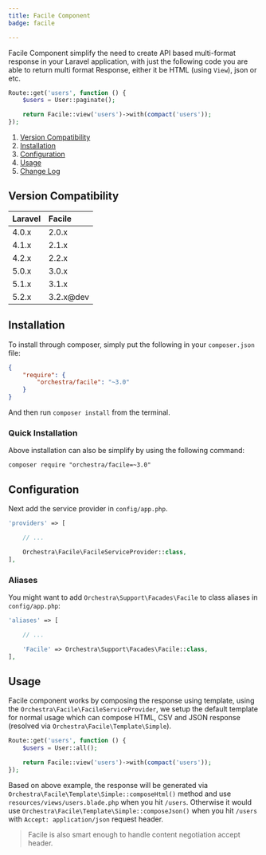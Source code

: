 ```yaml
---
title: Facile Component
badge: facile

---
```


Facile Component simplify the need to create API based multi-format response in your Laravel application, with just the following code you are able to return multi format Response, either it be HTML (using `View`), json or etc.

```php
Route::get('users', function () {
    $users = User::paginate();

    return Facile::view('users')->with(compact('users'));
});
```

1. [Version Compatibility](#compatibility)
2. [Installation](#installation)
3. [Configuration](#configuration)
4. [Usage](#usage)
5. [Change Log]({doc-url}/components/facile/changes#v3-1)

<a name="compatibility"></a>
## Version Compatibility

Laravel    | Facile
:----------|:----------
 4.0.x     | 2.0.x
 4.1.x     | 2.1.x
 4.2.x     | 2.2.x
 5.0.x     | 3.0.x
 5.1.x     | 3.1.x
 5.2.x     | 3.2.x@dev

<a name="installation"></a>
## Installation

To install through composer, simply put the following in your `composer.json` file:

```json
{
    "require": {
        "orchestra/facile": "~3.0"
    }
}
```

And then run `composer install` from the terminal.

<a name="quick-installation"></a>
### Quick Installation

Above installation can also be simplify by using the following command:

    composer require "orchestra/facile=~3.0"

<a name="configuration"></a>
## Configuration

Next add the service provider in `config/app.php`.

```php
'providers' => [

    // ...

    Orchestra\Facile\FacileServiceProvider::class,
],
```

### Aliases

You might want to add `Orchestra\Support\Facades\Facile` to class aliases in `config/app.php`:

```php
'aliases' => [

    // ...

    'Facile' => Orchestra\Support\Facades\Facile::class,
],
```

<a name="usage"></a>
## Usage

Facile component works by composing the response using template, using the `Orchestra\Facile\FacileServiceProvider`, we setup the default template for normal usage which can compose HTML, CSV and JSON response (resolved via `Orchestra\Facile\Template\Simple`).

```php
Route::get('users', function () {
    $users = User::all();

    return Facile::view('users')->with(compact('users'));
});
```

Based on above example, the response will be generated via `Orchestra\Facile\Template\Simple::composeHtml()` method and use `resources/views/users.blade.php` when you hit `/users`. Otherwise it would use `Orchestra\Facile\Template\Simple::composeJson()` when you hit `/users` with `Accept: application/json` request header.

> Facile is also smart enough to handle content negotiation accept header.
